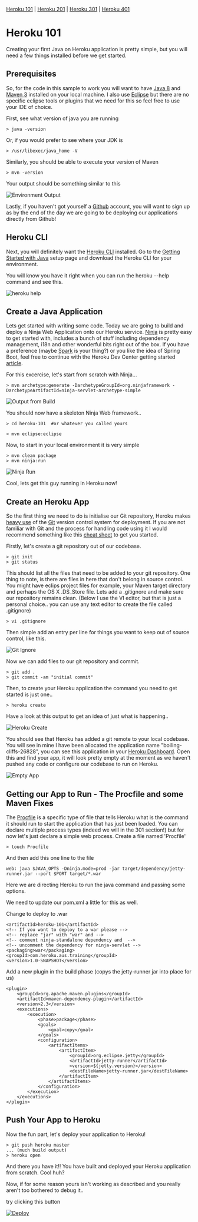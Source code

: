 [Heroku 101](https://github.com/ibigfoot/heroku-101) | [Heroku 201](https://github.com/ibigfoot/heroku-201) | [Heroku 301](https://github.com/ibigfoot/heroku-301) | [Heroku 401](https://github.com/ibigfoot/heroku-401)

# Heroku 101

Creating your first Java on Heroku application is pretty simple, but you will need a few things installed before we get started.


## Prerequisites 
So, for the code in this sample to work you will want to have [Java 8](http://www.oracle.com/technetwork/java/javase/downloads/index.html) and [Maven 3](https://maven.apache.org/install.html) installed on your local machine. I also use [Eclipse](https://eclipse.org/downloads/eclipse-packages/?show_instructions=TRUE) but there are no specific eclipse tools or plugins that we need for this so feel free to use your IDE of choice. 

First, see what version of java you are running

```
> java -version
```
Or, if you would prefer to see where your JDK is 
```
> /usr/libexec/java_home -V
```

Similarly, you should be able to execute your version of Maven 
```
> mvn -version
```

Your output should be something similar to this

![Environment Output](images/1-environment.png)

Lastly, if you haven't got yourself a [Github](https://github.com) account, you will want to sign up as by the end of the day we are going to be deploying our applications directly from Github!

## Heroku CLI
Next, you will definitely want the [Heroku CLI](https://devcenter.heroku.com/articles/using-the-cli) installed.
Go to the [Getting Started with Java](https://devcenter.heroku.com/articles/getting-started-with-java#set-up) setup page and download the Heroku CLI for your environment. 

You will know you have it right when you can run the heroku --help command and see this.

![heroku help](images/2-herokuHelp.png)

## Create a Java Application
Lets get started with writing some code. Today we are going to build and deploy a Ninja Web Application onto our Heroku service. 
[Ninja](http://www.ninjaframework.org/high_level_overview.html) is pretty easy to get started with, includes a bunch of stuff including dependency management, i18n and other wonderful bits right out of the box. If you have a preference (maybe [Spark](http://sparkjava.com/) is your thing?) or you like the idea of Spring Boot, feel free to continue with the Heroku Dev Center getting started [article](https://devcenter.heroku.com/articles/getting-started-with-java). 

For this excercise, let's start from scratch with Ninja...

```
> mvn archetype:generate -DarchetypeGroupId=org.ninjaframework -DarchetypeArtifactId=ninja-servlet-archetype-simple
```

![Output from Build](images/3-ninjaInit.png)

You should now have a skeleton Ninja Web framework.. 

```
> cd heroku-101  #or whatever you called yours
```
```
> mvn eclipse:eclipse
```

Now, to start in your local environment it is very simple
```
> mvn clean package
> mvn ninja:run
```

![Ninja Run](images/4-ninjaRun.png)

Cool, lets get this guy running in Heroku now! 

## Create an Heroku App

So the first thing we need to do is initialise our Git repository, Heroku makes [heavy use](https://devcenter.heroku.com/articles/git) of the [Git](https://git-scm.com/) version control system for deployment. If you are not familiar with Git and the process for handling code using it I would recommend something like this [cheat sheet](https://www.cloudways.com/blog/git-cheat-sheet/) to get you started. 

Firstly, let's create a git repository out of our codebase. 

```
> git init
> git status
```

This should list all the files that need to be added to your git repository. One thing to note, is there are files in here that don't belong in source control. You might have eclips project files for example, your Maven target directory and perhaps the OS X .DS_Store file. Lets add a .gitignore and make sure our repository remains clean. (Below I use the VI editor, but that is just a personal choice.. you can use any text editor to create the file called .gitignore)

```
> vi .gitignore
```

Then simple add an entry per line for things you want to keep out of source control, like this.

![Git Ignore](images/7-gitIgnore.png)

Now we can add files to our git repository and commit. 

```
> git add .
> git commit -am "initial commit"
```

Then, to create your Heroku application the command you need to get started is just one.. 
```
> heroku create
```

Have a look at this output to get an idea of just what is happening..

![Heroku Create](images/5-herokuCreate.png)

You should see that Heroku has added a git remote to your local codebase. You will see in mine I have been allocated the application name "boiling-cliffs-26828", you can see this application in your [Heroku Dashboard](https://dashboard.heroku.com). Open this and find your app, it will look pretty empty at the moment as we haven't pushed any code or configure our codebase to run on Heroku. 

![Empty App](images/6-emptyApp.png)

## Getting our App to Run - The Procfile and some Maven Fixes

The [Procfile](https://devcenter.heroku.com/articles/procfile) is a specific type of file that tells Heroku what is the command it should run to start the application that has just been loaded. You can declare multiple process types (indeed we will in the 301 section!) but for now let's just declare a simple web process. Create a file named 'Procfile'

```
> touch Procfile
```

And then add this one line to the file

```
web: java $JAVA_OPTS -Dninja.mode=prod -jar target/dependency/jetty-runner.jar --port $PORT target/*.war
```

Here we are directing Heroku to run the java command and passing some options. 

We need to update our pom.xml a little for this as well.

Change to deploy to .war

```
<artifactId>heroku-101</artifactId>
<!-- If you want to deploy to a war please -->
<!-- replace "jar" with "war" and -->
<!-- comment ninja-standalone dependency and  -->
<!-- uncomment the dependency for ninja-servlet -->
<packaging>war</packaging>
<groupId>com.heroku.aus.training</groupId>
<version>1.0-SNAPSHOT</version>
```

Add a new plugin in the build phase (copys the jetty-runner jar into place for us)

```
<plugin>
	<groupId>org.apache.maven.plugins</groupId>
	<artifactId>maven-dependency-plugin</artifactId>
	<version>2.3</version>
	<executions>
		<execution>
			<phase>package</phase>
			<goals>
				<goal>copy</goal>
			</goals>
			<configuration>
				<artifactItems>
					<artifactItem>
						<groupId>org.eclipse.jetty</groupId>
						<artifactId>jetty-runner</artifactId>
						<version>${jetty.version}</version>
						<destFileName>jetty-runner.jar</destFileName>
					</artifactItem>
				</artifactItems>
			</configuration>
		</execution>
	</executions>
</plugin>	
```

## Push Your App to Heroku

Now the fun part, let's deploy your application to Heroku! 

```
> git push heroku master
... (much build output)
> heroku open

```

And there you have it!! You have built and deployed your Heroku application from scratch. Cool huh?

Now, if for some reason yours isn't working as described and you really aren't too bothered to debug it.. 

try clicking this button 

[![Deploy](https://www.herokucdn.com/deploy/button.svg)](https://heroku.com/deploy)


